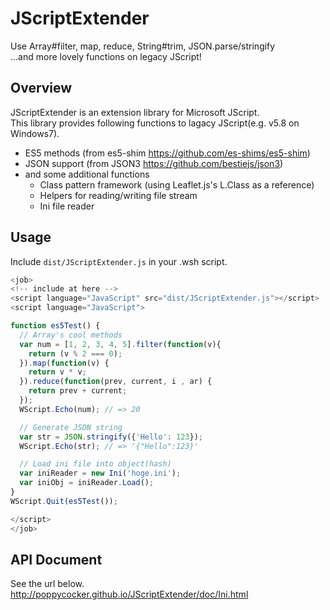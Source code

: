 JScriptExtender
===========

Use Array#filter, map, reduce, String#trim, JSON.parse/stringify  
...and more lovely functions on legacy JScript!

## Overview

JScriptExtender is an extension library for Microsoft JScript.  
This library provides following functions to lagacy JScript(e.g. v5.8 on Windows7).  
* ES5 methods (from es5-shim https://github.com/es-shims/es5-shim)
* JSON support (from JSON3 https://github.com/bestiejs/json3)
* and some additional functions
  * Class pattern framework (using Leaflet.js's L.Class as a reference)
  * Helpers for reading/writing file stream
  * Ini file reader

## Usage
Include `dist/JScriptExtender.js` in your .wsh script.
```JavaScript
<job>
<!-- include at here -->
<script language="JavaScript" src="dist/JScriptExtender.js"></script>
<script language="JavaScript">

function es5Test() {
  // Array's cool methods
  var num = [1, 2, 3, 4, 5].filter(function(v){
    return (v % 2 === 0);
  }).map(function(v) {
    return v * v;
  }).reduce(function(prev, current, i , ar) {
    return prev + current;
  });
  WScript.Echo(num); // => 20

  // Generate JSON string
  var str = JSON.stringify({'Hello': 123});
  WScript.Echo(str); // => '{"Hello":123}'

  // Load ini file into object(hash)
  var iniReader = new Ini('hoge.ini');
  var iniObj = iniReader.Load();
}
WScript.Quit(es5Test());

</script>
</job>
```

## API Document

See the url below.  
http://poppycocker.github.io/JScriptExtender/doc/Ini.html
